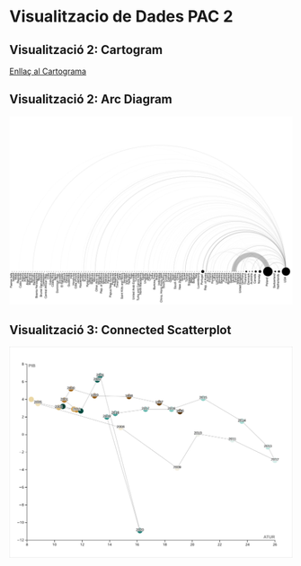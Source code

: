 # Visualitzacio de Dades PAC 2

## Visualització 2: Cartogram
[Enllaç al Cartograma](https://Hannatsuki.github.io/VisualitzacioDades_PAC2/)


## Visualització 2: Arc Diagram
<img src="https://raw.githubusercontent.com/Hannatsuki/VisualitzacioDades_PAC2/main/ExportacionsArmamentMilitar_Out.svg" alt="Exportacions Armament Militar" width="1600"/>


## Visualització 3: Connected Scatterplot
<img src="https://raw.githubusercontent.com/Hannatsuki/VisualitzacioDades_PAC2/main/PIBAtur.svg" alt="PIB Atur" width="1600"/>
